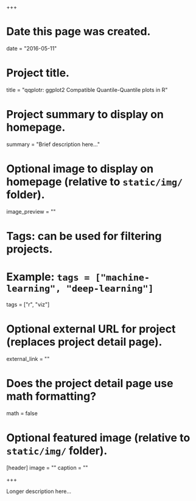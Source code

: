 +++
# Date this page was created.
date = "2016-05-11"

# Project title.
title = "qqplotr: ggplot2 Compatible Quantile-Quantile plots in R"

# Project summary to display on homepage.
summary = "Brief description here..."

# Optional image to display on homepage (relative to `static/img/` folder).
image_preview = ""

# Tags: can be used for filtering projects.
# Example: `tags = ["machine-learning", "deep-learning"]`
tags = ["r", "viz"]

# Optional external URL for project (replaces project detail page).
external_link = ""

# Does the project detail page use math formatting?
math = false

# Optional featured image (relative to `static/img/` folder).
[header]
image = ""
caption = ""

+++

Longer description here...